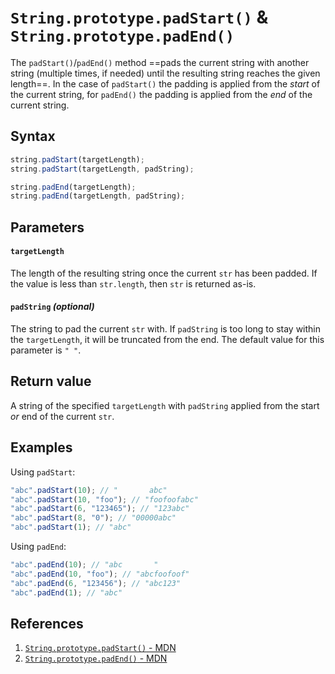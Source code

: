 # `String.prototype.padStart()` & `String.prototype.padEnd()`

The `padStart()`/`padEnd()` method ==pads the current string with another string (multiple times, if needed) until the resulting string reaches the given length==. In the case of `padStart()` the padding is applied from the _start_ of the current string, for `padEnd()` the padding is applied from the _end_ of the current string.

## Syntax

```js
string.padStart(targetLength);
string.padStart(targetLength, padString);

string.padEnd(targetLength);
string.padEnd(targetLength, padString);
```

## Parameters

#### `targetLength`

The length of the resulting string once the current `str` has been padded. If the value is less than `str.length`, then `str` is returned as-is.

#### `padString` _(optional)_

The string to pad the current `str` with. If `padString` is too long to stay within the `targetLength`, it will be truncated from the end. The default value for this parameter is `" "`.

## Return value

A string of the specified `targetLength` with `padString` applied from the start _or_ end of the current `str`.

## Examples

Using `padStart`:

```js
"abc".padStart(10); // "       abc"
"abc".padStart(10, "foo"); // "foofoofabc"
"abc".padStart(6, "123465"); // "123abc"
"abc".padStart(8, "0"); // "00000abc"
"abc".padStart(1); // "abc"
```

Using `padEnd`:

```js
"abc".padEnd(10); // "abc       "
"abc".padEnd(10, "foo"); // "abcfoofoof"
"abc".padEnd(6, "123456"); // "abc123"
"abc".padEnd(1); // "abc"
```

## References

1. [`String.prototype.padStart()` - MDN](https://developer.mozilla.org/en-US/docs/Web/JavaScript/Reference/Global_Objects/String/padStart)
2. [`String.prototype.padEnd()` - MDN](https://developer.mozilla.org/en-US/docs/Web/JavaScript/Reference/Global_Objects/String/padEnd)
